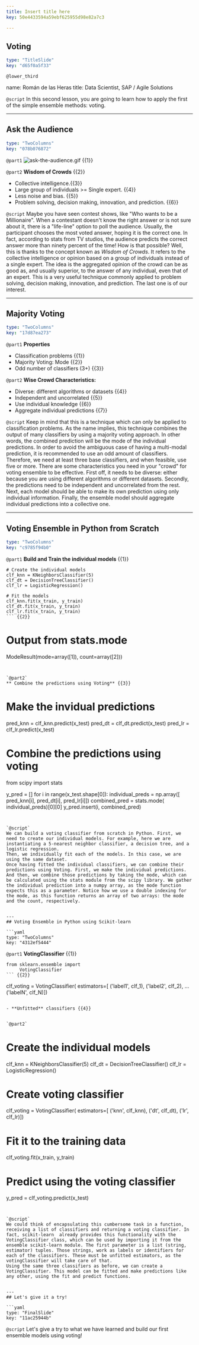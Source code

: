```yaml
---
title: Insert title here
key: 50e4433594a59ebf625955d98e82a7c3

---
```

## Voting

```yaml
type: "TitleSlide"
key: "d65f0a5f33"
```

`@lower_third`

name: Román de las Heras
title: Data Scientist, SAP / Agile Solutions


`@script`
In this second lesson, you are going to learn how to apply the first of the simple ensemble methods: voting.


---
## Ask the Audience

```yaml
type: "TwoColumns"
key: "078b076872"
```

`@part1`
![ask-the-audience.gif](http://assets.datacamp.com/production/repositories/3910/datasets/b22184509408340ea82c00b113c165a41581cf3f/72344_4.gif) {{1}}


`@part2`
**Wisdom of Crowds** {{2}}

- Collective intelligence.{{3}}
- Large group of individuals >= Single expert. {{4}}
- Less noise and bias. {{5}}
- Problem solving, decision making, innovation, and prediction. {{6}}


`@script`
Maybe you have seen contest shows, like "Who wants to be a Millionaire". When a contestant doesn't know the right answer or is not sure about it, there is a "life-line" option to poll the audience. Usually, the participant chooses the most voted answer, hoping it is the correct one.
In fact, according to stats from TV studios, the audience predicts the correct answer more than ninety percent of the time! How is that possible?
Well, this is thanks to the concept known as _Wisdom of Crowds_. It refers to the collective intelligence or opinion based on a group of individuals instead of a single expert. The idea is the aggregated opinion of the crowd can be as good as, and usually superior, to the answer of any individual, even that of an expert. This is a very useful technique commonly applied to problem solving, decision making, innovation, and prediction. The last one is of our interest.


---
## Majority Voting

```yaml
type: "TwoColumns"
key: "17d87ea273"
```

`@part1`
**Properties**

- Classification problems {{1}}
- Majority Voting: Mode {{2}}
- Odd number of classifiers (3+) {{3}}


`@part2`
**Wise Crowd Characteristics:** 

- Diverse: different algorithms or datasets {{4}}
- Independent and uncorrelated {{5}}
- Use individual knowledge {{6}}
- Aggregate individual predictions {{7}}


`@script`
Keep in mind that this is a technique which can only be applied to classification problems.
As the name implies, this technique combines the output of many classifiers by using a majority voting approach. In other words, the combined prediction will be the mode of the individual predictions.
In order to avoid the ambiguous case of having a multi-modal prediction, it is recommended to use an odd amount of classifiers. Therefore, we need at least three base classifiers, and when feasible, use five or more.
There are some characteristics you need in your "crowd" for voting ensemble to be effective. First off, it needs to be diverse: either because you are using different algorithms or different datasets.
Secondly, the predictions need to be independent and uncorrelated from the rest. Next, each model should be able to make its own prediction using only individual information. Finally, the ensemble model should aggregate individual predictions into a collective one.


---
## Voting Ensemble in Python from Scratch

```yaml
type: "TwoColumns"
key: "c9785f94b0"
```

`@part1`
**Build and Train the individual models** {{1}}
```
# Create the individual models
clf_knn = KNeighborsClassifier(5)
clf_dt = DecisionTreeClassifier()
clf_lr = LogisticRegression()

# Fit the models
clf_knn.fit(x_train, y_train)
clf_dt.fit(x_train, y_train)
clf_lr.fit(x_train, y_train)
``` {{2}}

```
# Output from stats.mode
ModeResult(mode=array([1]), 
           count=array([2]))
``` {{5}}


`@part2`
** Combine the predictions using Voting** {{3}}
```
# Make the invidual predictions
pred_knn = clf_knn.predict(x_test)
pred_dt = clf_dt.predict(x_test)
pred_lr = clf_lr.predict(x_test)

# Combine the predictions using voting
from scipy import stats

y_pred = []
for i in range(x_test.shape[0]):
    individual_preds = np.array([
       pred_knn[i], 
       pred_dt[i], 
       pred_lr[i]])
    combined_pred = stats.mode(
       individual_preds)[0][0]
    y_pred.insert(i, combined_pred)
``` {{4}}


`@script`
We can build a voting classifier from scratch in Python. First, we need to create our individual models. For example, here we are instantiating a 5-nearest neighbor classifier, a decision tree, and a logistic regression.
Then, we individually fit each of the models. In this case, we are using the same dataset.
Once having fitted the individual classifiers, we can combine their predictions using Voting. First, we make the individual predictions. And then, we combine those predictions by taking the mode, which can be calculated using the stats module from the scipy library. We gather the individual prediction into a numpy array, as the mode function expects this as a parameter. Notice how we use a double indexing for the mode, as this function returns an array of two arrays: the mode and the count, respectively.


---
## Voting Ensemble in Python using Scikit-learn

```yaml
type: "TwoColumns"
key: "4312ef5444"
```

`@part1`
**VotingClassifier** {{1}}

```
from sklearn.ensemble import 
     VotingClassifier
``` {{2}}

```
clf_voting = VotingClassifier(
    estimators=[
       ('label1', clf_1), 
       ('label2', clf_2),
       ...
       ('labelN', clf_N)])
``` {{3}}

- **Unfitted** classifiers {{4}}


`@part2`
```
# Create the individual models
clf_knn = KNeighborsClassifier(5)
clf_dt = DecisionTreeClassifier()
clf_lr = LogisticRegression()

# Create voting classifier
clf_voting = VotingClassifier(
    estimators=[
       ('knn', clf_knn), 
       ('dt', clf_dt), 
       ('lr', clf_lr)])

# Fit it to the training data
clf_voting.fit(x_train, y_train)

# Predict using the voting classifier
y_pred = clf_voting.predict(x_test)
``` {{5}}


`@script`
We could think of encapsulating this cumbersome task in a function, receiving a list of classifiers and returning a voting classifier. In fact, scikit-learn  already provides this functionality with the VotingClassifier class, which can be used by importing it from the ensemble scikit-learn module. The first parameter is a list (string, estimator) tuples. Those strings, work as labels or identifiers for each of the classifiers. These must be unfitted estimators, as the votingClassifier will take care of that.
Using the same three classifiers as before, we can create a VotingClassifier. This model can be fitted and make predictions like any other, using the fit and predict functions.


---
## Let's give it a try!

```yaml
type: "FinalSlide"
key: "11ac25944b"
```

`@script`
Let's give a try to what we have learned and build our first ensemble models using voting!

